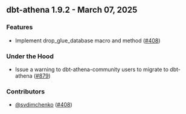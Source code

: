 ## dbt-athena 1.9.2 - March 07, 2025

### Features

- Implement drop_glue_database macro and method ([#408](https://github.com/dbt-labs/dbt-adapters/issues/408))

### Under the Hood

- Issue a warning to dbt-athena-community users to migrate to dbt-athena ([#879](https://github.com/dbt-labs/dbt-adapters/issues/879))

### Contributors
- [@svdimchenko](https://github.com/svdimchenko) ([#408](https://github.com/dbt-labs/dbt-adapters/issues/408))

